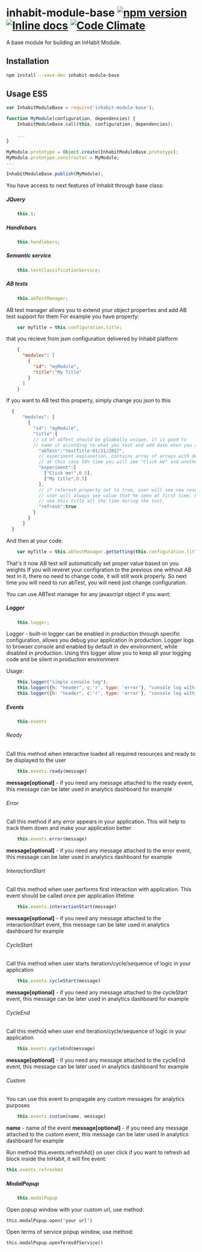 # inhabit-module-base [![npm version](https://badge.fury.io/js/inhabit-module-base.svg)](https://badge.fury.io/js/inhabit-module-base) [![Inline docs](http://inch-ci.org/github/ArkadiumInc/node-inhabit-module-base.svg?branch=master)](http://inch-ci.org/github/ArkadiumInc/node-inhabit-module-base) [![Code Climate](https://codeclimate.com/github/ArkadiumInc/node-inhabit-module-base/badges/gpa.svg)](https://codeclimate.com/github/ArkadiumInc/node-inhabit-module-base)

A base module for building an InHabit Module.

## Installation
```sh
npm install --save-dev inhabit-module-base
```

## Usage ES5
```javascript
var InhabitModuleBase = require('inhabit-module-base');

function MyModule(configuration, dependencies) {
    InhabitModuleBase.call(this, configuration, dependencies);
    
    ...
}

MyModule.prototype = Object.create(InhabitModuleBase.prototype);
MyModule.prototype.constructor = MyModule;
...

InhabitModuleBase.publish(MyModule);
```

You have access to next features of Inhabit through base class:

##### JQuery
````javascript
    this.$;
````

##### Handlebars
````javascript
    this.handlebars;
````

##### Semantic service 
````javascript
    this.textClassificationService; 
````

##### AB tests
````javascript
    this.abTestManager;
````
AB test manager allows you to extend your object properties and add AB test support for them
For example you have property:
````javascript
    var myTitle = this.configuration.title;
````
that you recieve from json configuration delivered by Inhabit platform
````JSON
    {
      "modules": [
        {
          "id": "myModule",
          "title":"My Title"
        }
      ]
    }
````
If you want to AB test this property, simply change you json to this
````javascript
  {
      "modules": [
        {
          "id": "myModule",
          "title":{
          // id of abTest should be gloabally unique, it is good to 
          // name it according to what you test and add date when you added test
            "abTest":"testTitle-01/21/2017", 
            // experiment explanation, contains array of arrays with desired values and probability of their appearence for the use. 
            // at this case 50% time you will see "Click me" and another 50% "My Title"
            "experiment":[
              ["Click me!",0.5],
              ["My title",0.5]
            ],
            // if referesh property set to true, user will see new result each time he refresh the page. I false, 
            // user will always see value that he seen at first time. For example if he seen "Click me!" title he will 
            // see this title all the time during the test.
            "refresh":true
          }
        }
      ]
  }
````
And then at your code:
````javascript
    var myTitle = this.abTestManager.getSetting(this.configuration.title);
````
That's it now AB test will automatically set proper value based on you weights
If you will reveret your configration to the previous one without AB test in it, there no need to change code, it will 
still work properly. So next time you will need to run abTest, you will need just change configuration.

You can use ABTest manager for any javascript object if you want;
##### Logger
````javascript
    this.logger;
````
Logger - built-in logger can be enabled in production through specific configuration, allows you debug your application in production.
Logger logs to browser console and enabled by default in dev environment, while disabled in production. Using this logger allow you to keep
all your logging code and be silent in production environment

Usage:
````javascript
    this.logger("simple console log");
    this.logger({h: "header", c:'r', type: 'error'}, "console log with header");
    this.logger({h: "header", c:'r', type: 'error'}, "console log with header","some additional details can be provided here");
````

##### Events
````javascript
    this.events
````

###### Ready
Call this method when interactive loaded all required resources and ready to be displayed to the user
````javascript
    this.events.ready(message)
````
**message[optional]** - if you need any message attached to the ready event, this message can be later used in analytics dashboard for example

###### Error 
Call this method if any error appears in your application. This will help to track them down and make your application better
````javascript
    this.events.error(message)
````
**message[optional]** - if you need any message attached to the error event, this message can be later used in analytics dashboard for example

###### InteractionStart
Call this method when user performs first interaction with application. This event should be called once per application lifetime
````javascript
    this.events.interactionStart(message)
````
**message[optional]** - if you need any message attached to the interactionStart event, this message can be later used in analytics dashboard for example

###### CycleStart
Call this method when user starts iteration/cycle/sequence of logic in your application
````javascript
    this.events.cycleStart(message)
````
**message[optional]** - if you need any message attached to the cycleStart event, this message can be later used in analytics dashboard for example

###### CycleEnd
Call this method when user end iteration/cycle/sequence of logic in your application
````javascript
    this.events.cycleEnd(message)
````
**message[optional]** - if you need any message attached to the cycleEnd event, this message can be later used in analytics dashboard for example

###### Custom 
You can use this event to propagate any custom messages for analytics purposes 
````javascript
    this.events.custom(name, message)
````
**name** - name of the event
**message[optional]** - if you need any message attached to the custom event, this message can be later used in analytics dashboard for example

Run method this.events.refreshAd() on user click if you want to refresh ad block inside the InHabit, it will fire event:
````javascript
this.events.refreshAd
````

##### ModalPopup
````javascript
    this.modalPopup
````

Open popup window with your custom url, use method:
````javascritp
this.modalPopup.open('your url')
````
Open terms of service popup window, use method: 
````javascritp
this.modalPopup.openTermsOfService()
````




